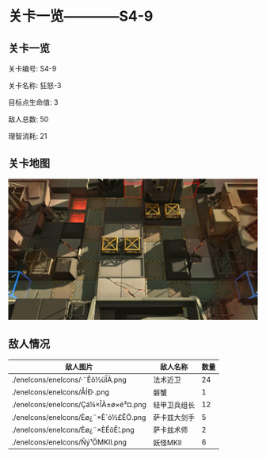# 关卡一览————S4-9


## 关卡一览

关卡编号: S4-9

关卡名称: 狂怒-3

目标点生命值: 3

敌人总数: 50

理智消耗: 21


## 关卡地图
![S4-9](./oprMap/S4-9.png)

## 敌人情况

| 敌人图片 | 敌人名称 | 数量  |
|---------|-----|-----|
| ./eneIcons/eneIcons/·¨Êõ½üÎÀ.png| 法术近卫  |   24  |
| ./eneIcons/eneIcons/ÅÍÐ·.png| 磐蟹  |   1  |
| ./eneIcons/eneIcons/Çá¼×ÎÀ±ø×é³¤.png| 轻甲卫兵组长  |   12  |
| ./eneIcons/eneIcons/Èø¿¨×È´ó½£ÊÖ.png| 萨卡兹大剑手  |   5  |
| ./eneIcons/eneIcons/Èø¿¨×ÈÊõÊ¦.png| 萨卡兹术师  |   2  |
| ./eneIcons/eneIcons/Ñý¹ÖMKII.png| 妖怪MKII  |   6  |
